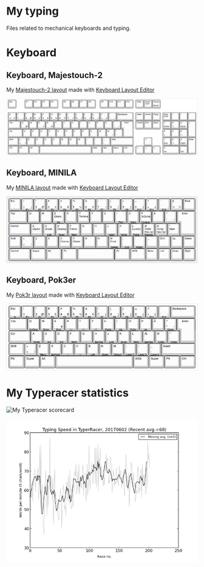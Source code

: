 # My typing

Files related to mechanical keyboards and typing.

# Keyboard

## Keyboard, Majestouch-2

My [Majestouch-2 layout](http://www.keyboard-layout-editor.com/##@_backcolor=#ffffff&name=FILCO%20Majestouch-2&author=Thomas%20B%C3%B8vith&switchMount=cherry&switchBrand=cherry&switchType=MX1A-E1xx;&@=Esc&_x:1;&=F1&=F2&=F3&=F4&_x:0.5;&=F5&=F6&=F7&=F8&_x:0.5;&=F9&=F10&=F11&=F12&_x:0.25;&=PrtSc&=Scroll%20Lock&=Pause%0ABreak;&@_y:0.5;&=%C2%A7%0A%C2%BD%0A%0A%C2%BE&=!%0A1%0A%0A%C2%A1&=%22%0A2%0A%0A/@&=#%0A3%0A%0A%C2%A3&=%C2%A4%0A4%0A%0A$&=%25%0A5%0A%0A%C2%BD&=/&%0A6%0A%0A%C2%A5&=//%0A7%0A%0A%7B&=(%0A8%0A%0A%5B&=)%0A9%0A%0A%5D&=/=%0A0%0A%0A%7D&=?%0A+%0A%0A%C2%B1&=%27%0A%60%0A%0A%7C&_w:2;&=Backspace&_x:0.25;&=Insert&=Home&=PgUp&_x:0.25;&=Num%20Lock&=//&=*&=-;&@_w:1.5;&=Tab&=Q%0A%0A%0A/@&=W&=E%0A%0A%0A%E2%82%AC&=R%0A%0A%0A%C2%AE&=T&=Y&=U&=I&=O&=P&=%C3%85&=%5E%0A%22%0A%0A~&_x:0.25&w:1.25&h:2&w2:1.5&h2:1&x2:-0.25;&=Enter&_x:0.25;&=Delete&=End&=PgDn&_x:0.25;&=7%0AHome&=8%0A%E2%86%91&=9%0APgUp&_h:2;&=+;&@_w:1.75;&=Ctrl&=A&=S&=D&=F&=G&=H&=J&=K&=L&=%C3%86&=%C3%98%0A%0A%0A%5E&=*%0A%27&_x:4.75;&=4%0A%E2%86%90&=5&=6%0A%E2%86%92;&@_w:1.25;&=Shift&=%3E%0A%3C%0A%0A%5C&=Z&=X&=C&=V&=B&=N&=M&=/;%0A,&=/:%0A.&=/_%0A-&_w:2.75;&=Shift&_x:1.25;&=%E2%86%91&_x:1.25;&=1%0AEnd&=2%0A%E2%86%93&=3%0APgDn&_h:2;&=Enter;&@_w:1.25;&=Ctrl&_w:1.25;&=Fn&_w:1.25;&=Alt&_a:7&w:6.25;&=&_a:4&w:1.25;&=AltGr&_w:1.25;&=Win&_w:1.25;&=Menu&_w:1.25;&=Ctrl&_x:0.25;&=%E2%86%90&=%E2%86%93&=%E2%86%92&_x:0.25&w:2;&=0%0AIns&=,%0ADel) made with [Keyboard Layout Editor](http://www.keyboard-layout-editor.com/)

![My Majestouch-2 layout](keyboard_majestouch-2/keyboard-layout.png)

## Keyboard, MINILA

My [MINILA layout](http://www.keyboard-layout-editor.com/##@_name=FILCO%20Majestouch%20MINILA&author=Thomas%20B%C3%B8vith&notes=Super/_L+Alt/_L%20/:%20for%20application%20shortcuts%0A%0AControl/_L+Alt/_L/:%20for%20other%20shortcuts%0A%0AControl/_L+%C3%A6%C3%B8%20/:%20switch%20terminal%20tabs%0A%0AControl/_L+1234%20/:%20switch%20panel%20workshapes%0A%0AControl/_L+Alt/_L+1234%20/:%20move%20window%20to%20workspace%0A&switchMount=cherry;&@_f:2;&=Esc&=!%0A1%0A%0A%C2%A1%0AF1&=%22%0A2%0A%0A/@%0AF2&=#%0A3%0A%0A%C2%A3%0AF3&=%C2%A4%0A4%0A%0A$%0AF4&=%25%0A5%0A%0A%C2%BD%0AF5&=/&%0A6%0A%0A%C2%A5%0AF6&=//%0A7%0A%0A%7B%0AF7&=(%0A8%0A%0A%5B%0AF8&=)%0A9%0A%0A%5D%0AF9&=/=%0A0%0A%0A%7D%0AF10&=?%0A+%0A%0A%C2%B1%0AF11&=%27%0A%60%0A%0A%7C%0AF12&=%C2%A7%0A%C2%BD%0A%0A%C2%BE&=Back;&@_w:1.5;&=Tab&=Q&=W&=E%0A%0A%0A%0AUp%0A%0AEmacs&=R&=T%0A%0A%0A%0A%0A%0ATerminal&=Y&=U&=I%0A%0A%0A%0APrint&=O%0A%0A%0A%0AScLk&=P%0A%0A%0A%0ACompse%0A%0AScDump&=%C3%85&=%5E%0A%22%0A%0A~&_x:0.25&w:1.25&h:2&h2:1&x2:-0.25;&=Enter;&@_w:1.75;&=Control&=A%0A%0A%0A%0A%0A%0AClipAct&=S%0A%0A%0A%0ALeft%0A%0AShade&=D%0A%0A%0A%0ADown%0A%0ADesktop&=F%0A%0A%0A%0ARight%0A%0AFirefox&=G&=H&=J%0A%0A%0A%0AInsert&=K%0A%0A%0A%0AHome&=L%0A%0A%0A%0APgUp%0A%0ALockScr&=%C3%86%0APrev%20ter%0A%0A%0ABackSp%0A%0AVolDn&=%C3%98%0ANext%20ter%0A%0A%0A%0A%0AVolUp&=*%0A%27%0A%0A%0A%0A%0AMute;&@=Shift&=%3E%0A%3C%0A%0A%5C&=Z&=X&=C%0A%0A%0A%0A%0A%0AChrome&=V%0A%0A%0A%0A%0A%0AClipbrd&=B&=N&=M%0A%0A%0A%0ADelete%0A%0AEmail&=/;%0A.%0A%0A%0AEnd&=/:%0A.%0A%0A%0APgDn&=/_%0A-&=Shift&=Up&=Delete;&@_w:1.75;&=Control&_w:1.25;&=Super&_w:1.25;&=Alt&_w:1.25;&=Fn&_a:7&w:3;&=&_a:4&w:1.25;&=Fn&_w:1.25;&=AltGr&=Menu&=Left&=Down&=Right) made with [Keyboard Layout Editor](http://www.keyboard-layout-editor.com/)

![My MINILA layout](keyboard_minila/keyboard-layout.png)

## Keyboard, Pok3er

My [Pok3r layout](http://www.keyboard-layout-editor.com/##@_backcolor=#ffffff&name=Pok3r&author=Thomas%20B%C3%B8vith&notes=Vortex%20KBC%20Pok3r,%20black%20with%20backlight,%20red%20Cherry%20MX%20switches.&switchMount=cherry&switchBrand=cherry&switchType=MX1A-L1xx&pcb:true;&@=Esc%0A%0A%0A%0A$&=!%0A1%0A%0A%0AF1&=%22%0A2%0A%0A/@%0AF2&=#%0A3%0A%0A%C2%A3%0AF3&=%C2%A4%0A4%0A%0A$%0AF4&=%25%0A5%0A%0A%C2%BD%0AF5&=/&%0A6%0A%0A%C2%A5%0AF6&=//%0A7%0A%0A%7B%0AF7&=(%0A8%0A%0A%5B%0AF8&=)%0A9%0A%0A%5D%0AF9&=/=%0A0%0A%0A%7D%0AF10&=?%0A+%0A%0A%C2%B1%0AF11&=%60%0A%27%0A%0A%7C%0AF12&_w:2;&=Backspace;&@_w:1.5;&=Tab&=Q%0A%0A%0A%0AScrDmp&=W%0A%0A%0A%0AEnter&=E%0A%0A%0A%E2%82%AC%0AEnd&=R%0A%0A%0A%0A(%20)&=T%0A%0A%0A%0A%7B%20%7D&=Y%0A%0A%0A%0A%5B%20%5D&=U%0A%0A%0A%0APgUp&=I%0A%0A%0A%0AUp&=O%0A%0A%0A%0APgDn&=P%0A%0A%0A%0AUp&=%C3%85%0A%0A%0A%0A%7C&=%5E%0A%22%0A%0A~%0AComp&_x:0.25&w:1.25&w2:1.5&x2:-0.25;&=Enter;&@_w:1.75;&=Ctrl&=A%0A%0A%0A%0AHome&=S%0A%0A%0A%0AIns&=D%0A%0A%0A%0ADel&=F%0A%0A%0A%0ARight&=G%0A%0A%0A%0A//&=H%0A%0A%0A%0ABackSp&=J%0A%0A%0A%0ALeft&=K%0A%0A%0A%0ADown&=L%0A%0A%0A%0ARight&=%C3%86%0A%0A%0A%0ABackSp&=%C3%98%0A%0A%0A%0AVolDn&=*%0A%27%0A%0A%0AVolUp;&@_w:1.25;&=Shift&=%3E%0A%3C%0A%0A%5C&=Z%0A%0A%0A%0AMenu&=X%0A%0A%0A%0ABcklight&=C%0A%0A%0A%0A~&=V%0A%0A%0A%0A%E2%80%93&=B%0A%0A%0A%0ALeft&=N%0A%0A%0A%0ADown&=M%0A%0A%0A%0ADefault&=/;%0A,%0A%0A%0ALayer%202&=/:%0A.%0A%0A%0ALayer%203&=/_%0A-%0A%0A%0ALayer%204&_w:2.75;&=Shift;&@_w:1.25;&=FN&_w:1.25;&=Super&_w:1.25;&=Alt&_a:7&w:6.25;&=&_a:4&w:1.25;&=AltGr&_w:1.25;&=Super&_w:1.25;&=PN&_w:1.25;&=Ctrl) made with [Keyboard Layout Editor](http://www.keyboard-layout-editor.com/)

![My Pok3r layout](keyboard_pok3r/keyboard-layout.png)

# My Typeracer statistics

![My Typeracer scorecard](http://data.typeracer.com/misc/badge?user=skrivemaskinen)

![My Typeracer statistics](mytyperacer/plot/newest.png)

